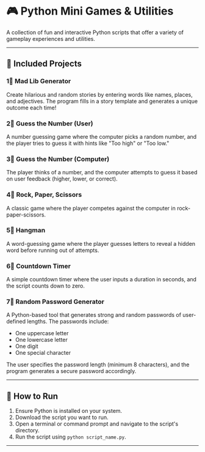 # 🎮 Python Mini Games & Utilities

A collection of fun and interactive Python scripts that offer a variety of gameplay experiences and utilities.

---

## 📝 Included Projects

### 1⃣ Mad Lib Generator
Create hilarious and random stories by entering words like names, places, and adjectives. The program fills in a story template and generates a unique outcome each time!

### 2⃣ Guess the Number (User)
A number guessing game where the computer picks a random number, and the player tries to guess it with hints like "Too high" or "Too low."

### 3⃣ Guess the Number (Computer)
The player thinks of a number, and the computer attempts to guess it based on user feedback (higher, lower, or correct).

### 4⃣ Rock, Paper, Scissors
A classic game where the player competes against the computer in rock-paper-scissors.

### 5⃣ Hangman
A word-guessing game where the player guesses letters to reveal a hidden word before running out of attempts.

### 6⃣ Countdown Timer
A simple countdown timer where the user inputs a duration in seconds, and the script counts down to zero.

### 7⃣ Random Password Generator
A Python-based tool that generates strong and random passwords of user-defined lengths. The passwords include:
- One uppercase letter
- One lowercase letter
- One digit
- One special character

The user specifies the password length (minimum 8 characters), and the program generates a secure password accordingly.

---

## 🚀 How to Run
1. Ensure Python is installed on your system.
2. Download the script you want to run.
3. Open a terminal or command prompt and navigate to the script's directory.
4. Run the script using `python script_name.py`.

---
